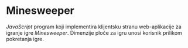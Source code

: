 # Minesweeper

*JavaScript* program koji implementira klijentsku stranu web-aplikacije za igranje igre *Minesweeper*. Dimenzije ploče za igru unosi korisnik prilikom pokretanja igre.
